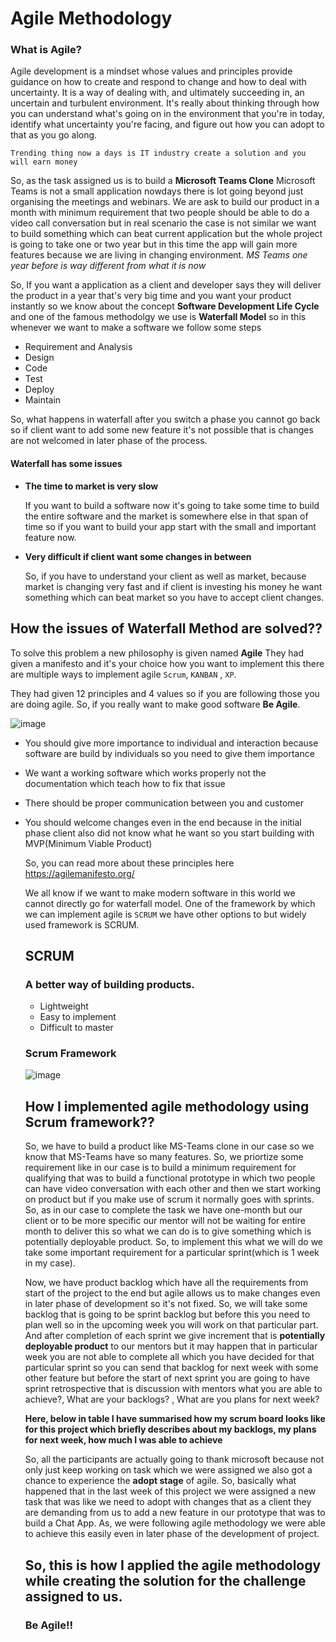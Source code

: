 Agile Methodology
==============

### What is Agile?
Agile development is a mindset whose values and principles provide guidance on how to create and respond to change and how to deal with uncertainty.
It is a way of dealing with, and ultimately succeeding in, an uncertain and turbulent environment. It's really about thinking through how you can understand what's going on in the environment that you're in today, identify what uncertainty you're facing, and figure out how you can adopt to that as you go along.

`Trending thing now a days is IT industry create a solution and you will earn money`

So, as the task assigned us is to build a **Microsoft Teams Clone** 
Microsoft Teams is not a small application nowdays there is lot going beyond just organising the meetings and webinars. We are ask to build our product in a month with minimum requirement that two people should be able to do a video call conversation but in real scenario the case is not similar we want to build something which can beat current application but the whole project is going to take one or two year but in this time the app will gain more features because we are living in changing environment.
*MS Teams one year before is way different from what it is now*


So, If you want a application as a client and developer says they will deliver the product in a year that's very big time and you want your product instantly so we know about the concept **Software Development Life Cycle** and one of the famous methodolgy we use is **Waterfall Model** so in this whenever we want to make a software we follow some steps
<ul>
  <li>Requirement and Analysis</li>
  <li>Design</li>
  <li>Code</li>
  <li>Test</li>
  <li>Deploy</li>
  <li>Maintain</li>
</ul>
So, what happens in waterfall after you switch a phase you cannot go back so if client want to add some new feature it's not possible that is changes are not welcomed in later phase of the process.

#### Waterfall has some issues
<ul>
  <li><b>The time to market is very slow</b></li>
  <p>If you want to build a software now it's going to take some time to build the entire software and the market is somewhere else in that span of time so if you want to build your app start with the small and important feature now.</p>
  <li><b>Very difficult if client want some changes in between</b></li>
  <p>So, if you have to understand your client as well as market, because market is changing very fast and if client is investing his money he want something which can beat market so you have to accept client changes.</p>
</ul>

## How the issues of Waterfall Method are solved??
To solve this problem a new philosophy is given named **Agile** 
They had given a manifesto and it's your choice how you want to implement this there are multiple ways to implement agile `Scrum`, `KANBAN` , `XP`.

They had given 12 principles and 4 values so if you are following those you are doing agile. So, if you really want to make good software **Be Agile**.

![image](https://user-images.githubusercontent.com/69220037/125117600-1ac66980-e10c-11eb-8c49-395f75d84873.png)

<ul>
  <li><p>You should give more importance to individual and interaction because software are build by individuals so you need to give them importance</p></li>
  <li><p>We want a working software which works properly not the documentation which teach how to fix that issue</p></li>
  <li><p>There should be proper communication between you and customer</p></li>
  <li><p>You should welcome changes even in the end because in the initial phase client also did not know what he want so you start building with MVP(Minimum Viable Product)</p></li>
  
 So, you can read more about these principles here https://agilemanifesto.org/

We all know if we want to make modern software in this world we cannot directly go for waterfall model. One of the framework by which we can implement agile is `SCRUM` we have other options to but widely used framework is SCRUM.
  
## SCRUM
### A better way of building products.
<ul>
  <li>Lightweight</li>
  <li>Easy to implement</li>
  <li>Difficult to master</li>
</ul>
  
### Scrum Framework
![image](https://user-images.githubusercontent.com/69220037/125119402-afca6200-e10e-11eb-812f-6c4a4fb519ec.png)

## How I implemented agile methodology using Scrum framework??
So, we have to build a product like MS-Teams clone in our case so we know that MS-Teams have so many features. So, we priortize some requirement like in our case is to build a minimum requirement for qualifying that was to build a functional prototype in which two people can have video conversation with each other and then we start working on product but if you make use of scrum it normally goes with sprints. So, as in our case to complete the task we have one-month but our client or to be more specific our mentor will not be waiting for entire month to deliver this so what we can do is to give something which is potentially deployable product. So, to implement this what we will do we take some important requirement for a particular sprint(which is 1 week in my case).
  
Now, we have product backlog which have all the requirements from start of the project to the end but agile allows us to make changes even in later phase of development so it's not fixed. So, we will take some backlog that is going to be sprint backlog but before this you need to plan well so in the upcoming week you will work on that particular part. And after completion of each sprint we give increment that is **potentially deployable product** to our mentors but it may happen that in particular week you are not able to complete all which you have decided for that particular sprint so you can send that backlog for next week with some other feature but before the start of next sprint you are going to have sprint retrospective that is discussion with mentors what you are able to achieve?, What are your backlogs? , What are you plans for next week?

**Here, below in table I have summarised how my scrum board looks like for this project which briefly describes about my backlogs, my plans for next week, how much I was able to achieve**
  

So, all the participants are actually going to thank microsoft because not only just keep working on task which we were assigned we also got a chance to experience the **adopt stage** of agile.
So, basically what happened that in the last week of this project we were assigned a new task that was like we need to adopt with changes that as a client they are demanding from us to add a new feature in our prototype that was to build a Chat App.
As, we were following agile methodology we were able to achieve this easily even in later phase of the development of project.
 
## So, this is how I applied the agile methodology while creating the solution for the challenge assigned to us.
### Be Agile!!



 


 
  
 

  





